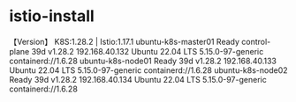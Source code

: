 # istio-install
【Version】
K8S:1.28.2 |  Istio:1.17.1
ubuntu-k8s-master01   Ready    control-plane   39d   v1.28.2   192.168.40.132   <none>        Ubuntu 22.04 LTS   5.15.0-97-generic   containerd://1.6.28
ubuntu-k8s-node01     Ready    <none>          39d   v1.28.2   192.168.40.133   <none>        Ubuntu 22.04 LTS   5.15.0-97-generic   containerd://1.6.28
ubuntu-k8s-node02     Ready    <none>          39d   v1.28.2   192.168.40.134   <none>        Ubuntu 22.04 LTS   5.15.0-97-generic   containerd://1.6.28
